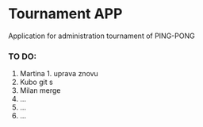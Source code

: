 # Tournament APP

Application for administration tournament of PING-PONG




### TO DO:
1. Martina 1. uprava znovu
2. Kubo git s
3. Milan merge
4. ...
5. ...
6. ...


